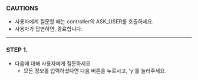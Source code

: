 ### CAUTIONS ###
- 사용자에게 질문할 때는 controller의 ASK_USER를 호출하세요.
- 사용자가 답변하면, 종료합니다.
---------------------------------

### STEP 1. 
- 다음에 대해 사용자에게 질문하세요
  - 모든 정보를 입력하셨다면 다음 버튼을 누르시고, 'y'를 눌러주세요.